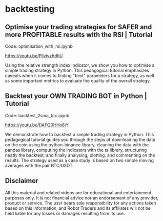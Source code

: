 # backtesting


Optimise your trading strategies for SAFER and more PROFITABLE results with the RSI | Tutorial
-------------
Code: optimisation_with_rsi.ipynb

https://youtu.be/PljviyzhdhU

Using the relative strength index indicator, we show you how to optimise a simple trading strategy in Python. This pedagogical tutorial emphasizes caveats when it comes to finding "best" parameters for a strategy, as well as some important metrics to evaluate the quality of the overall strategy. 


Backtest your OWN TRADING BOT in Python | Tutorial
-------------
Code: backtest_2sma_btc.ipynb

https://youtu.be/DAFQ0HHo8iY

We demonstrate how to backtest a simple trading strategy in Python. This pedagogical tutorial guides you through the steps of downloading the data on the coin using the python-binance library, cleaning the data with the pandas library, computing the indicators with the ta library, structuring neatly the backtest, and finally analysing, plotting, and commenting on the results. The strategy used as a case study is based on two simple moving averages with the pair BTC/USDT. 


Disclaimer
-------------
All this material and related videos are for educational and entertainment purposes only. It is not financial advice nor an endorsement of any provider, product or service. The user bears sole responsibility for any actions taken based on this information, and Robot Traders and its affiliates will not be held liable for any losses or damages resulting from its use. 
